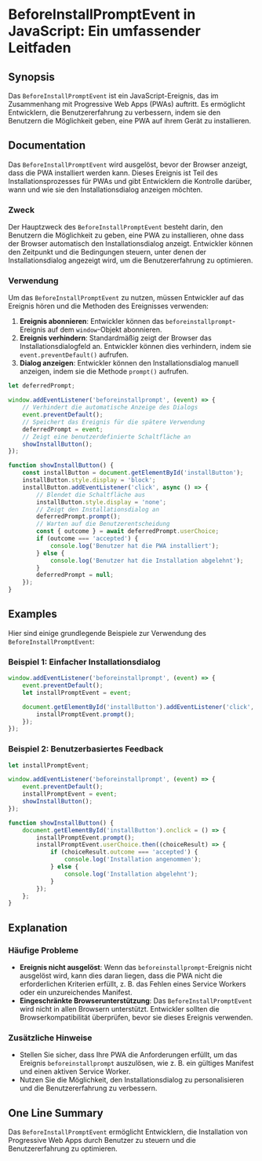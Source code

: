 <!--
Meta Description: # BeforeInstallPromptEvent in JavaScript: Ein umfassender Leitfaden ## Synopsis Das `BeforeInstallPromptEvent` ist ein JavaScript-Ereignis, das im Zus...
Meta Keywords: die, das, ereignis, event, beforeinstallpromptevent
-->

# BeforeInstallPromptEvent in JavaScript: Ein umfassender Leitfaden

## Synopsis
Das `BeforeInstallPromptEvent` ist ein JavaScript-Ereignis, das im Zusammenhang mit Progressive Web Apps (PWAs) auftritt. Es ermöglicht Entwicklern, die Benutzererfahrung zu verbessern, indem sie den Benutzern die Möglichkeit geben, eine PWA auf ihrem Gerät zu installieren.

## Documentation
Das `BeforeInstallPromptEvent` wird ausgelöst, bevor der Browser anzeigt, dass die PWA installiert werden kann. Dieses Ereignis ist Teil des Installationsprozesses für PWAs und gibt Entwicklern die Kontrolle darüber, wann und wie sie den Installationsdialog anzeigen möchten. 

### Zweck
Der Hauptzweck des `BeforeInstallPromptEvent` besteht darin, den Benutzern die Möglichkeit zu geben, eine PWA zu installieren, ohne dass der Browser automatisch den Installationsdialog anzeigt. Entwickler können den Zeitpunkt und die Bedingungen steuern, unter denen der Installationsdialog angezeigt wird, um die Benutzererfahrung zu optimieren.

### Verwendung
Um das `BeforeInstallPromptEvent` zu nutzen, müssen Entwickler auf das Ereignis hören und die Methoden des Ereignisses verwenden:

1. **Ereignis abonnieren**: Entwickler können das `beforeinstallprompt`-Ereignis auf dem `window`-Objekt abonnieren.
2. **Ereignis verhindern**: Standardmäßig zeigt der Browser das Installationsdialogfeld an. Entwickler können dies verhindern, indem sie `event.preventDefault()` aufrufen.
3. **Dialog anzeigen**: Entwickler können den Installationsdialog manuell anzeigen, indem sie die Methode `prompt()` aufrufen.

```javascript
let deferredPrompt;

window.addEventListener('beforeinstallprompt', (event) => {
    // Verhindert die automatische Anzeige des Dialogs
    event.preventDefault();
    // Speichert das Ereignis für die spätere Verwendung
    deferredPrompt = event;
    // Zeigt eine benutzerdefinierte Schaltfläche an
    showInstallButton();
});

function showInstallButton() {
    const installButton = document.getElementById('installButton');
    installButton.style.display = 'block';
    installButton.addEventListener('click', async () => {
        // Blendet die Schaltfläche aus
        installButton.style.display = 'none';
        // Zeigt den Installationsdialog an
        deferredPrompt.prompt();
        // Warten auf die Benutzerentscheidung
        const { outcome } = await deferredPrompt.userChoice;
        if (outcome === 'accepted') {
            console.log('Benutzer hat die PWA installiert');
        } else {
            console.log('Benutzer hat die Installation abgelehnt');
        }
        deferredPrompt = null;
    });
}
```

## Examples
Hier sind einige grundlegende Beispiele zur Verwendung des `BeforeInstallPromptEvent`:

### Beispiel 1: Einfacher Installationsdialog
```javascript
window.addEventListener('beforeinstallprompt', (event) => {
    event.preventDefault();
    let installPromptEvent = event;

    document.getElementById('installButton').addEventListener('click', () => {
        installPromptEvent.prompt();
    });
});
```

### Beispiel 2: Benutzerbasiertes Feedback
```javascript
let installPromptEvent;

window.addEventListener('beforeinstallprompt', (event) => {
    event.preventDefault();
    installPromptEvent = event;
    showInstallButton();
});

function showInstallButton() {
    document.getElementById('installButton').onclick = () => {
        installPromptEvent.prompt();
        installPromptEvent.userChoice.then((choiceResult) => {
            if (choiceResult.outcome === 'accepted') {
                console.log('Installation angenommen');
            } else {
                console.log('Installation abgelehnt');
            }
        });
    };
}
```

## Explanation
### Häufige Probleme
- **Ereignis nicht ausgelöst**: Wenn das `beforeinstallprompt`-Ereignis nicht ausgelöst wird, kann dies daran liegen, dass die PWA nicht die erforderlichen Kriterien erfüllt, z. B. das Fehlen eines Service Workers oder ein unzureichendes Manifest.
- **Eingeschränkte Browserunterstützung**: Das `BeforeInstallPromptEvent` wird nicht in allen Browsern unterstützt. Entwickler sollten die Browserkompatibilität überprüfen, bevor sie dieses Ereignis verwenden.

### Zusätzliche Hinweise
- Stellen Sie sicher, dass Ihre PWA die Anforderungen erfüllt, um das Ereignis `beforeinstallprompt` auszulösen, wie z. B. ein gültiges Manifest und einen aktiven Service Worker.
- Nutzen Sie die Möglichkeit, den Installationsdialog zu personalisieren und die Benutzererfahrung zu verbessern.

## One Line Summary
Das `BeforeInstallPromptEvent` ermöglicht Entwicklern, die Installation von Progressive Web Apps durch Benutzer zu steuern und die Benutzererfahrung zu optimieren.